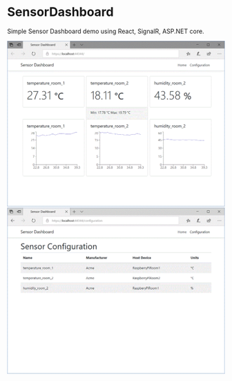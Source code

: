 # SensorDashboard
Simple Sensor Dashboard demo using React, SignalR, ASP.NET core.

![Screenshot](screenshots/dashboard.gif)
![Screenshot](screenshots/config.gif)
